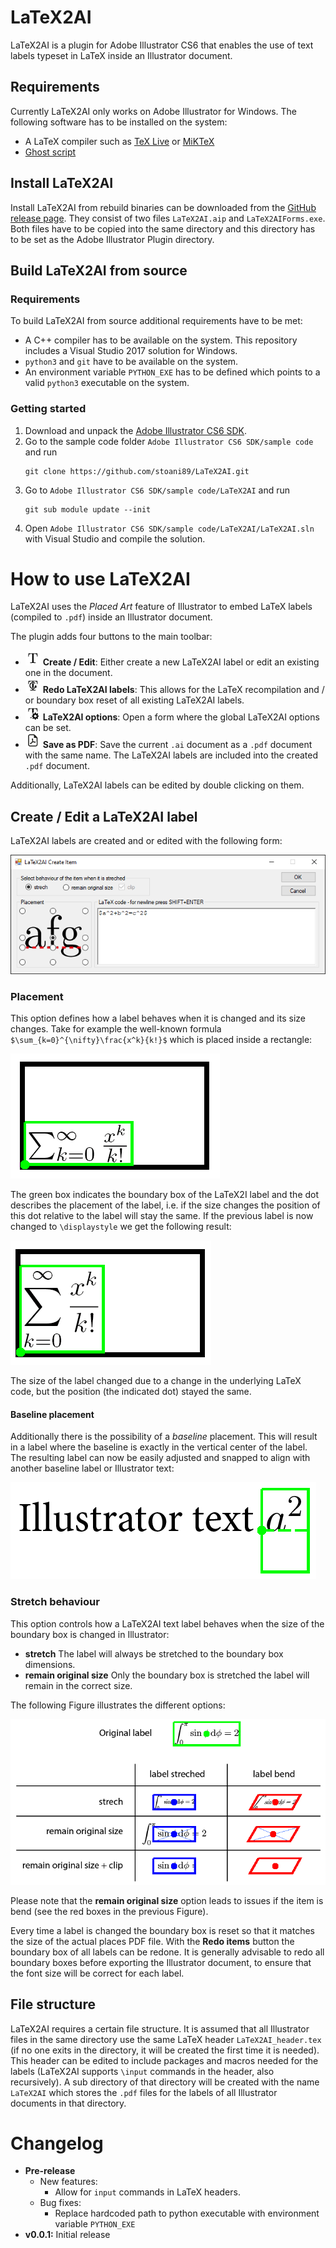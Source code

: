 # LaTeX2AI
LaTeX2AI is a plugin for Adobe Illustrator CS6 that enables the use of text labels typeset in LaTeX inside an Illustrator document.

## Requirements
Currently LaTeX2AI only works on Adobe Illustrator for Windows.
The following software has to be installed on the system:
- A LaTeX compiler such as [TeX Live](https://www.tug.org/texlive) or [MiKTeX](https://miktex.org)
- [Ghost script](https://www.ghostscript.com)

## Install LaTeX2AI
Install LaTeX2AI from rebuild binaries can be downloaded from the [GitHub release page](https://github.com/stoani89/LaTeX2AI/releases).
They consist of two files `LaTeX2AI.aip` and `LaTeX2AIForms.exe`.
Both files have to be copied into the same directory and this directory has to be set as the Adobe Illustrator Plugin directory.

## Build LaTeX2AI from source

### Requirements
To build LaTeX2AI from source additional requirements have to be met:
- A C++ compiler has to be available on the system. This repository includes a Visual Studio 2017 solution for Windows.
- `python3` and `git` have to be available on the system.
- An environment variable `PYTHON_EXE` has to be defined which points to a valid `python3` executable on the system.

### Getting started
1. Download and unpack the [Adobe Illustrator CS6 SDK](http://download.macromedia.com/pub/developer/illustrator/sdk/AI_CS6_SDK_Win_682.6.1.zip).
1. Go to the sample code folder `Adobe Illustrator CS6 SDK/sample code` and run
	```
	git clone https://github.com/stoani89/LaTeX2AI.git
	```
1. Go to `Adobe Illustrator CS6 SDK/sample code/LaTeX2AI` and run
	```
	git sub module update --init
	```
1. Open `Adobe Illustrator CS6 SDK/sample code/LaTeX2AI/LaTeX2AI.sln` with Visual Studio and compile the solution.


# How to use LaTeX2AI
LaTeX2AI uses the *Placed Art* feature of Illustrator to embed LaTeX labels (compiled to `.pdf`) inside an Illustrator document.

The plugin adds four buttons to the main toolbar:

- ![Create / Edit](/l2a/resources/create_light.png?raw=true "Create / Edit") **Create / Edit**: Either create a new LaTeX2AI label or edit an existing one in the document.
- ![Redo items](/l2a/resources/redo_light.png?raw=true "Redo labels") **Redo LaTeX2AI labels**: This allows for the LaTeX recompilation and / or boundary box reset of all existing LaTeX2AI labels.
- ![LaTeX2AI options](/l2a/resources/options_light.png?raw=true "LaTeX2AI options") **LaTeX2AI options**: Open a form where the global LaTeX2AI options can be set.
- ![Save document as PDF](/l2a/resources/save_as_pdf_light.png?raw=true "Save document as PDF") **Save as PDF**: Save the current `.ai` document as a `.pdf` document with the same name. The LaTeX2AI labels are included into the created `.pdf` document.

Additionally, LaTeX2AI labels can be edited by double clicking on them.

## Create / Edit a LaTeX2AI label
LaTeX2AI labels are created and or edited with the following form:

![Create / Edit](/doc/create-edit.png?raw=true "The LaTeX2aI Create / Edit form")

### Placement
This option defines how a label behaves when it is changed and its size changes.
Take for example the well-known formula `$\sum_{k=0}^{\nifty}\frac{x^k}{k!}$` which is placed inside a rectangle:

![Placement small](/doc/placement_small.png?raw=true)

The green box indicates the boundary box of the LaTeX2I label and the dot describes the placement of the label, i.e. if the size changes the position of this dot relative to the label will stay the same.
If the previous label is now changed to `\displaystyle` we get the following result:

![Placement large](/doc/placement_large.png?raw=true)

The size of the label changed due to a change in the underlying LaTeX code, but the position (the indicated dot) stayed the same.

#### Baseline placement
Additionally there is the possibility of a *baseline* placement.
This will result in a label where the baseline is exactly in the vertical center of the label.
The resulting label can now be easily adjusted and snapped to align with another baseline label or Illustrator text:

![Placement baseline](/doc/placement_baseline.png?raw=true)

### Stretch behaviour
This option controls how a LaTeX2AI text label behaves when the size of the boundary box is changed in Illustrator:

- **stretch** The label will always be stretched to the boundary box dimensions.
- **remain original size** Only the boundary box is stretched the label will remain in the correct size.

The following Figure illustrates the different options:

![Stretched labels](/doc/stretched_labels.png?raw=true)

Please note that the **remain original size** option leads to issues if the item is bend (see the red boxes in the previous Figure).

Every time a label is changed the boundary box is reset so that it matches the size of the actual places PDF file.
With the **Redo items** button the boundary box of all labels can be redone.
It is generally advisable to redo all boundary boxes before exporting the Illustrator document, to ensure that the font size will be correct for each label.

## File structure
LaTeX2AI requires a certain file structure.
It is assumed that all Illustrator files in the same directory use the same LaTeX header `LaTeX2AI_header.tex` (if no one exits in the directory, it will be created the first time it is needed).
This header can be edited to include packages and macros needed for the labels (LaTeX2AI supports `\input` commands in the header, also recursively).
A sub directory of that directory will be created with the name `LaTeX2AI` which stores the `.pdf` files for the labels of all Illustrator documents in that directory.


# Changelog
- **Pre-release**
  - New features:
    - Allow for `input` commands in LaTeX headers.
  - Bug fixes:
    - Replace hardcoded path to python executable with environment variable `PYTHON_EXE`
- **v0.0.1:** Initial release
